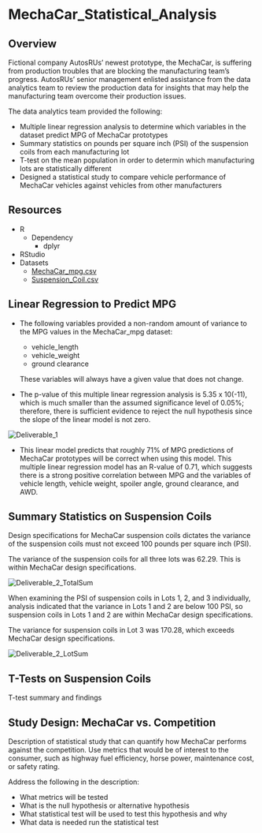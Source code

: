 # MechaCar_Statistical_Analysis

## Overview
Fictional company AutosRUs’ newest prototype, the MechaCar, is suffering from production troubles that are blocking the manufacturing team’s progress. AutosRUs’ senior management enlisted assistance from the data analytics team to review the production data for insights that may help the manufacturing team overcome their production issues.

The data analytics team provided the following:
- Multiple linear regression analysis to determine which variables in the dataset predict MPG of MechaCar prototypes
- Summary statistics on pounds per square inch (PSI) of the suspension coils from each manufacturing lot
- T-test on the mean population in order to determin which manufacturing lots are statistically different
- Designed a statistical study to compare vehicle performance of MechaCar vehicles against vehicles from other manufacturers


## Resources
- R
    - Dependency
        - dplyr
- RStudio
- Datasets
    - [MechaCar_mpg.csv](https://github.com/acfthomson/MechaCar_Statistical_Analysis/tree/main/Resources)
    - [Suspension_Coil.csv](https://github.com/acfthomson/MechaCar_Statistical_Analysis/tree/main/Resources)


## Linear Regression to Predict MPG
- The following variables provided a non-random amount of variance to the MPG values in the MechaCar_mpg dataset:
	- vehicle_length
	- vehicle_weight
	- ground clearance
	
	These variables will always have a given value that does not change.

- The p-value of this multiple linear regression analysis is 5.35 x 10(-11), which is much smaller than the assumed significance level of 0.05%; therefore, there is sufficient evidence to reject the null hypothesis since the slope of the linear model is not zero.

![Deliverable_1](https://user-images.githubusercontent.com/73897240/111533492-382a8e80-873d-11eb-9774-810cc4714530.PNG)

- This linear model predicts that roughly 71% of MPG predictions of MechaCar prototypes will be correct when using this model.  This multiple linear regression model has an R-value of 0.71, which suggests there is a strong positive correlation between MPG and the variables of vehicle length, vehicle weight, spoiler angle, ground clearance, and AWD.  


## Summary Statistics on Suspension Coils
Design specifications for MechaCar suspension coils dictates the variance of the suspension coils must not exceed 100 pounds per square inch (PSI).

The variance of the suspension coils for all three lots was 62.29.  This is within MechaCar design specifications.

![Deliverable_2_TotalSum](https://user-images.githubusercontent.com/73897240/111684819-91f28d80-87fd-11eb-8ef9-fdac277f5e79.PNG)

When examining the PSI of suspension coils in Lots 1, 2, and 3 individually, analysis indicated that the variance in Lots 1 and 2 are below 100 PSI, so suspension coils in Lots 1 and 2 are within MechaCar design specifications.

The variance for suspension coils in Lot 3 was 170.28, which exceeds MechaCar design specifications.

![Deliverable_2_LotSum](https://user-images.githubusercontent.com/73897240/111684910-adf62f00-87fd-11eb-83ae-61fa9cbc2a20.PNG)


## T-Tests on Suspension Coils
T-test summary and findings


## Study Design: MechaCar vs. Competition
Description of statistical study that can quantify how MechaCar performs against the competition.  Use metrics that would be of interest to the consumer, such as highway fuel efficiency, horse power, maintenance cost, or safety rating.

Address the following in the description:
- What metrics will be tested
- What is the null hypothesis or alternative hypothesis
- What statistical test will be used to test this hypothesis and why
- What data is needed run the statistical test

